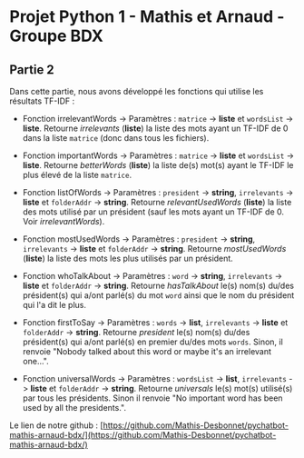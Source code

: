 # Projet Python 1 - Mathis et Arnaud - Groupe BDX

## Partie 2

Dans cette partie, nous avons développé les fonctions qui utilise les résultats TF-IDF : 

- Fonction irrelevantWords -> Paramètres : `matrice` -> **liste** et `wordsList` -> **liste**. Retourne _irrelevants_ (**liste**) la liste des mots ayant un TF-IDF de 0 dans la liste `matrice` (donc dans tous les fichiers).

- Fonction importantWords -> Paramètres : `matrice` -> **liste** et `wordsList` -> **liste**. Retourne _betterWords_ (**liste**) la liste de(s) mot(s) ayant le TF-IDF le plus élevé de la liste `matrice`.

- Fonction listOfWords -> Paramètres : `president` -> **string**, `irrelevants` -> **liste** et `folderAddr` -> **string**. Retourne _relevantUsedWords_ (**liste**) la liste des mots utilisé par un président (sauf les mots ayant un TF-IDF de 0. Voir _irrelevantWords_).

- Fonction mostUsedWords -> Paramètres : `president` -> **string**, `irrelevants` -> **liste** et `folderAddr` -> **string**. Retourne _mostUsedWords_ (**liste**) la liste des mots les plus utilisés par un président.

- Fonction whoTalkAbout -> Paramètres : `word` -> **string**, `irrelevants` -> **liste** et `folderAddr` -> **string**. Retourne _hasTalkAbout_ le(s) nom(s) du/des président(s) qui a/ont parlé(s) du mot `word` ainsi que le nom du président qui l'a dit le plus.

- Fonction firstToSay -> Paramètres : `words` -> **list**, `irrelevants` -> **liste** et `folderAddr` -> **string**. Retourne _president_ le(s) nom(s) du/des président(s) qui a/ont parlé(s) en premier du/des mots `words`. Sinon, il renvoie "Nobody talked about this word or maybe it's an irrelevant one...".

- Fonction universalWords -> Paramètres : `wordsList` -> **list**, `irrelevants` -> **liste** et `folderAddr` -> **string**. Retourne _universals_ le(s) mot(s) utilisé(s) par tous les présidents. Sinon il renvoie "No important word has been used by all the presidents.".

Le lien de notre github : [https://github.com/Mathis-Desbonnet/pychatbot-mathis-arnaud-bdx/](https://github.com/Mathis-Desbonnet/pychatbot-mathis-arnaud-bdx/)
